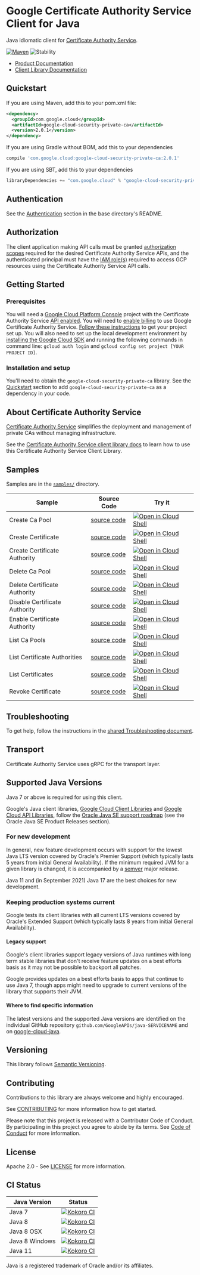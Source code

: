 # Google Certificate Authority Service Client for Java

Java idiomatic client for [Certificate Authority Service][product-docs].

[![Maven][maven-version-image]][maven-version-link]
![Stability][stability-image]

- [Product Documentation][product-docs]
- [Client Library Documentation][javadocs]


## Quickstart


If you are using Maven, add this to your pom.xml file:


```xml
<dependency>
  <groupId>com.google.cloud</groupId>
  <artifactId>google-cloud-security-private-ca</artifactId>
  <version>2.0.1</version>
</dependency>
```

If you are using Gradle without BOM, add this to your dependencies

```Groovy
compile 'com.google.cloud:google-cloud-security-private-ca:2.0.1'
```

If you are using SBT, add this to your dependencies

```Scala
libraryDependencies += "com.google.cloud" % "google-cloud-security-private-ca" % "2.0.1"
```

## Authentication

See the [Authentication][authentication] section in the base directory's README.

## Authorization

The client application making API calls must be granted [authorization scopes][auth-scopes] required for the desired Certificate Authority Service APIs, and the authenticated principal must have the [IAM role(s)][predefined-iam-roles] required to access GCP resources using the Certificate Authority Service API calls.

## Getting Started

### Prerequisites

You will need a [Google Cloud Platform Console][developer-console] project with the Certificate Authority Service [API enabled][enable-api].
You will need to [enable billing][enable-billing] to use Google Certificate Authority Service.
[Follow these instructions][create-project] to get your project set up. You will also need to set up the local development environment by
[installing the Google Cloud SDK][cloud-sdk] and running the following commands in command line:
`gcloud auth login` and `gcloud config set project [YOUR PROJECT ID]`.

### Installation and setup

You'll need to obtain the `google-cloud-security-private-ca` library.  See the [Quickstart](#quickstart) section
to add `google-cloud-security-private-ca` as a dependency in your code.

## About Certificate Authority Service


[Certificate Authority Service][product-docs] simplifies the deployment and management of private CAs without managing infrastructure.

See the [Certificate Authority Service client library docs][javadocs] to learn how to
use this Certificate Authority Service Client Library.





## Samples

Samples are in the [`samples/`](https://github.com/googleapis/java-security-private-ca/tree/master/samples) directory.

| Sample                      | Source Code                       | Try it |
| --------------------------- | --------------------------------- | ------ |
| Create Ca Pool | [source code](https://github.com/googleapis/java-security-private-ca/blob/master/samples/snippets/cloud-client/src/main/java/privateca/CreateCaPool.java) | [![Open in Cloud Shell][shell_img]](https://console.cloud.google.com/cloudshell/open?git_repo=https://github.com/googleapis/java-security-private-ca&page=editor&open_in_editor=samples/snippets/cloud-client/src/main/java/privateca/CreateCaPool.java) |
| Create Certificate | [source code](https://github.com/googleapis/java-security-private-ca/blob/master/samples/snippets/cloud-client/src/main/java/privateca/CreateCertificate.java) | [![Open in Cloud Shell][shell_img]](https://console.cloud.google.com/cloudshell/open?git_repo=https://github.com/googleapis/java-security-private-ca&page=editor&open_in_editor=samples/snippets/cloud-client/src/main/java/privateca/CreateCertificate.java) |
| Create Certificate Authority | [source code](https://github.com/googleapis/java-security-private-ca/blob/master/samples/snippets/cloud-client/src/main/java/privateca/CreateCertificateAuthority.java) | [![Open in Cloud Shell][shell_img]](https://console.cloud.google.com/cloudshell/open?git_repo=https://github.com/googleapis/java-security-private-ca&page=editor&open_in_editor=samples/snippets/cloud-client/src/main/java/privateca/CreateCertificateAuthority.java) |
| Delete Ca Pool | [source code](https://github.com/googleapis/java-security-private-ca/blob/master/samples/snippets/cloud-client/src/main/java/privateca/DeleteCaPool.java) | [![Open in Cloud Shell][shell_img]](https://console.cloud.google.com/cloudshell/open?git_repo=https://github.com/googleapis/java-security-private-ca&page=editor&open_in_editor=samples/snippets/cloud-client/src/main/java/privateca/DeleteCaPool.java) |
| Delete Certificate Authority | [source code](https://github.com/googleapis/java-security-private-ca/blob/master/samples/snippets/cloud-client/src/main/java/privateca/DeleteCertificateAuthority.java) | [![Open in Cloud Shell][shell_img]](https://console.cloud.google.com/cloudshell/open?git_repo=https://github.com/googleapis/java-security-private-ca&page=editor&open_in_editor=samples/snippets/cloud-client/src/main/java/privateca/DeleteCertificateAuthority.java) |
| Disable Certificate Authority | [source code](https://github.com/googleapis/java-security-private-ca/blob/master/samples/snippets/cloud-client/src/main/java/privateca/DisableCertificateAuthority.java) | [![Open in Cloud Shell][shell_img]](https://console.cloud.google.com/cloudshell/open?git_repo=https://github.com/googleapis/java-security-private-ca&page=editor&open_in_editor=samples/snippets/cloud-client/src/main/java/privateca/DisableCertificateAuthority.java) |
| Enable Certificate Authority | [source code](https://github.com/googleapis/java-security-private-ca/blob/master/samples/snippets/cloud-client/src/main/java/privateca/EnableCertificateAuthority.java) | [![Open in Cloud Shell][shell_img]](https://console.cloud.google.com/cloudshell/open?git_repo=https://github.com/googleapis/java-security-private-ca&page=editor&open_in_editor=samples/snippets/cloud-client/src/main/java/privateca/EnableCertificateAuthority.java) |
| List Ca Pools | [source code](https://github.com/googleapis/java-security-private-ca/blob/master/samples/snippets/cloud-client/src/main/java/privateca/ListCaPools.java) | [![Open in Cloud Shell][shell_img]](https://console.cloud.google.com/cloudshell/open?git_repo=https://github.com/googleapis/java-security-private-ca&page=editor&open_in_editor=samples/snippets/cloud-client/src/main/java/privateca/ListCaPools.java) |
| List Certificate Authorities | [source code](https://github.com/googleapis/java-security-private-ca/blob/master/samples/snippets/cloud-client/src/main/java/privateca/ListCertificateAuthorities.java) | [![Open in Cloud Shell][shell_img]](https://console.cloud.google.com/cloudshell/open?git_repo=https://github.com/googleapis/java-security-private-ca&page=editor&open_in_editor=samples/snippets/cloud-client/src/main/java/privateca/ListCertificateAuthorities.java) |
| List Certificates | [source code](https://github.com/googleapis/java-security-private-ca/blob/master/samples/snippets/cloud-client/src/main/java/privateca/ListCertificates.java) | [![Open in Cloud Shell][shell_img]](https://console.cloud.google.com/cloudshell/open?git_repo=https://github.com/googleapis/java-security-private-ca&page=editor&open_in_editor=samples/snippets/cloud-client/src/main/java/privateca/ListCertificates.java) |
| Revoke Certificate | [source code](https://github.com/googleapis/java-security-private-ca/blob/master/samples/snippets/cloud-client/src/main/java/privateca/RevokeCertificate.java) | [![Open in Cloud Shell][shell_img]](https://console.cloud.google.com/cloudshell/open?git_repo=https://github.com/googleapis/java-security-private-ca&page=editor&open_in_editor=samples/snippets/cloud-client/src/main/java/privateca/RevokeCertificate.java) |



## Troubleshooting

To get help, follow the instructions in the [shared Troubleshooting document][troubleshooting].

## Transport

Certificate Authority Service uses gRPC for the transport layer.

## Supported Java Versions

Java 7 or above is required for using this client.

Google's Java client libraries,
[Google Cloud Client Libraries][cloudlibs]
and
[Google Cloud API Libraries][apilibs],
follow the
[Oracle Java SE support roadmap][oracle]
(see the Oracle Java SE Product Releases section).

### For new development

In general, new feature development occurs with support for the lowest Java
LTS version covered by  Oracle's Premier Support (which typically lasts 5 years
from initial General Availability). If the minimum required JVM for a given
library is changed, it is accompanied by a [semver][semver] major release.

Java 11 and (in September 2021) Java 17 are the best choices for new
development.

### Keeping production systems current

Google tests its client libraries with all current LTS versions covered by
Oracle's Extended Support (which typically lasts 8 years from initial
General Availability).

#### Legacy support

Google's client libraries support legacy versions of Java runtimes with long
term stable libraries that don't receive feature updates on a best efforts basis
as it may not be possible to backport all patches.

Google provides updates on a best efforts basis to apps that continue to use
Java 7, though apps might need to upgrade to current versions of the library
that supports their JVM.

#### Where to find specific information

The latest versions and the supported Java versions are identified on
the individual GitHub repository `github.com/GoogleAPIs/java-SERVICENAME`
and on [google-cloud-java][g-c-j].

## Versioning


This library follows [Semantic Versioning](http://semver.org/).



## Contributing


Contributions to this library are always welcome and highly encouraged.

See [CONTRIBUTING][contributing] for more information how to get started.

Please note that this project is released with a Contributor Code of Conduct. By participating in
this project you agree to abide by its terms. See [Code of Conduct][code-of-conduct] for more
information.


## License

Apache 2.0 - See [LICENSE][license] for more information.

## CI Status

Java Version | Status
------------ | ------
Java 7 | [![Kokoro CI][kokoro-badge-image-1]][kokoro-badge-link-1]
Java 8 | [![Kokoro CI][kokoro-badge-image-2]][kokoro-badge-link-2]
Java 8 OSX | [![Kokoro CI][kokoro-badge-image-3]][kokoro-badge-link-3]
Java 8 Windows | [![Kokoro CI][kokoro-badge-image-4]][kokoro-badge-link-4]
Java 11 | [![Kokoro CI][kokoro-badge-image-5]][kokoro-badge-link-5]

Java is a registered trademark of Oracle and/or its affiliates.

[product-docs]: https://cloud.google.com/certificate-authority-service/docs
[javadocs]: https://googleapis.dev/java/google-cloud-security-private-ca/latest/index.html
[kokoro-badge-image-1]: http://storage.googleapis.com/cloud-devrel-public/java/badges/java-security-private-ca/java7.svg
[kokoro-badge-link-1]: http://storage.googleapis.com/cloud-devrel-public/java/badges/java-security-private-ca/java7.html
[kokoro-badge-image-2]: http://storage.googleapis.com/cloud-devrel-public/java/badges/java-security-private-ca/java8.svg
[kokoro-badge-link-2]: http://storage.googleapis.com/cloud-devrel-public/java/badges/java-security-private-ca/java8.html
[kokoro-badge-image-3]: http://storage.googleapis.com/cloud-devrel-public/java/badges/java-security-private-ca/java8-osx.svg
[kokoro-badge-link-3]: http://storage.googleapis.com/cloud-devrel-public/java/badges/java-security-private-ca/java8-osx.html
[kokoro-badge-image-4]: http://storage.googleapis.com/cloud-devrel-public/java/badges/java-security-private-ca/java8-win.svg
[kokoro-badge-link-4]: http://storage.googleapis.com/cloud-devrel-public/java/badges/java-security-private-ca/java8-win.html
[kokoro-badge-image-5]: http://storage.googleapis.com/cloud-devrel-public/java/badges/java-security-private-ca/java11.svg
[kokoro-badge-link-5]: http://storage.googleapis.com/cloud-devrel-public/java/badges/java-security-private-ca/java11.html
[stability-image]: https://img.shields.io/badge/stability-ga-green
[maven-version-image]: https://img.shields.io/maven-central/v/com.google.cloud/google-cloud-security-private-ca.svg
[maven-version-link]: https://search.maven.org/search?q=g:com.google.cloud%20AND%20a:google-cloud-security-private-ca&core=gav
[authentication]: https://github.com/googleapis/google-cloud-java#authentication
[auth-scopes]: https://developers.google.com/identity/protocols/oauth2/scopes
[predefined-iam-roles]: https://cloud.google.com/iam/docs/understanding-roles#predefined_roles
[iam-policy]: https://cloud.google.com/iam/docs/overview#cloud-iam-policy
[developer-console]: https://console.developers.google.com/
[create-project]: https://cloud.google.com/resource-manager/docs/creating-managing-projects
[cloud-sdk]: https://cloud.google.com/sdk/
[troubleshooting]: https://github.com/googleapis/google-cloud-common/blob/master/troubleshooting/readme.md#troubleshooting
[contributing]: https://github.com/googleapis/java-security-private-ca/blob/master/CONTRIBUTING.md
[code-of-conduct]: https://github.com/googleapis/java-security-private-ca/blob/master/CODE_OF_CONDUCT.md#contributor-code-of-conduct
[license]: https://github.com/googleapis/java-security-private-ca/blob/master/LICENSE
[enable-billing]: https://cloud.google.com/apis/docs/getting-started#enabling_billing
[enable-api]: https://console.cloud.google.com/flows/enableapi?apiid=security-privateca.googleapis.com
[libraries-bom]: https://github.com/GoogleCloudPlatform/cloud-opensource-java/wiki/The-Google-Cloud-Platform-Libraries-BOM
[shell_img]: https://gstatic.com/cloudssh/images/open-btn.png

[semver]: https://semver.org/
[cloudlibs]: https://cloud.google.com/apis/docs/client-libraries-explained
[apilibs]: https://cloud.google.com/apis/docs/client-libraries-explained#google_api_client_libraries
[oracle]: https://www.oracle.com/java/technologies/java-se-support-roadmap.html
[g-c-j]: http://github.com/googleapis/google-cloud-java
